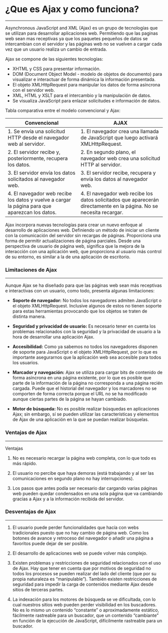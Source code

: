 # ¿Que es Ajax y como funciona?
------------------
Asynchronous JavaScript and XML (Ajax) es un grupo de tecnologías que se utilizan para desarrollar aplicaciones web. Permitiendo que las paginas web sean mas receptivas ya que los paquetes pequeños de datos se intercambian con el servidor y las páginas web no se vuelven a cargar cada vez que un usuario realiza un cambio de entrada.

Ajax se compone de las siguientes tecnologías:
- XHTML y CSS para presentar información.
- DOM (Document Object Model - modelo de objetos de documento) para visualizar e interactuar de forma dinámica la información presentada.
- El objeto XMLHttpRequest para manipular los datos de forma asíncrona con el servidor web.
- XML, HTML y XSLT para el intercambio y la manipulación de datos.
- Se visualiza JavaScript para enlazar solicitudes e información de datos.

Tabla comparativa entre el modelo convencional y Ajax:

| Convencional   |  AJAX |
| ----------- | ----------- |
| 1. Se envía una solicitud HTTP desde el navegador web al servidor.  | 1. El navegador crea una llamada de JavaScript que luego activará XMLHttpRequest.  |
| 2. El servidor recibe y, posteriormente, recupera los datos.   | 2. En segundo plano, el navegador web crea una solicitud HTTP al servidor.        |
|  3. El servidor envía los datos solicitados al navegador web.  | 3. El servidor recibe, recupera y envía los datos al navegador web.             |
| 4. El navegador web recibe los datos y vuelve a cargar la página para que aparezcan los datos. | 4. El navegador web recibe los datos solicitados que aparecerán directamente en la página. No se necesita recargar. |


Ajax incorpora nuevas tecnologías para crear un nuevo enfoque al desarrollo de aplicaciones web. Definiendo un método de iniciar un cliente con la comunicación del servidor sin recargas de páginas. Proporciona una forma de permitir actualizaciones de página parciales. Desde una perspectiva de usuario de página web, significa que la mejora de la interacción con una aplicación web, que proporciona al usuario más control de su entorno, es similar a la de una aplicación de escritorio.


### Limitaciones de Ajax
------------------
Aunque Ajax se ha diseñado para que las páginas web sean más receptivas e interactivas con un usuario, como todo, presenta algunas limitaciones:

- **Soporte de navegador:** No todos los navegadores admiten JavaScript o el objeto XMLHttpRequest. Inclusive algunos de estos no tienen soporte para estas herramientas provocando que los objetos se traten de distinta manera. 

- **Seguridad y privacidad de usuario:** Es necesario tener en cuenta los problemas relacionados con la seguridad y la privacidad de usuario a la hora de desarrollar una aplicación Ajax.

- **Accesibilidad:** Como ya sabemos no todos los navegadores disponen de soporte para JavaScript o el objeto XMLHttpRequest, por lo que es importante asegurarnos que la aplicación web sea accesible para todos los usuarios.

- **Marcador y navegación:** Ajax se utiliza para cargar bits de contenido de forma asíncrona en una página existente, por lo que es posible que parte de la información de la página no corresponda a una página recién cargada. Puede que el historial del navegador y los marcadores no se comporten de forma correcta porque el URL no se ha modificado aunque ciertas partes de la página se hayan cambiado.

- **Motor de búsqueda:** No es posible realizar búsquedas en aplicaciones Ajax; sin embargo, sí se pueden utilizar las características y elementos de Ajax de una aplicación en la que se puedan realizar búsquelas.


### Ventajas de Ajax
----------------------------------

Ventajas

1. No es necesario recargar la página web completa, con lo que todo es más rápido.

2.  El usuario no percibe que haya demoras (está trabajando y al ser las comunicaciones en segundo plano no hay interrupciones).

3. Los pasos que antes podía ser necesario dar cargando varias páginas web pueden quedar condensados en una sola página que va cambiando gracias a Ajax y a la información recibida del servidor.

### Desventajas de Ajax
------------------------

1.  El usuario puede perder funcionalidades que hacía con webs tradicionales puesto que no hay cambio de página web. Como los botones de avance y retroceso del navegador o añadir una página a favoritos puede dejar de ser posible.

2.  El desarrollo de aplicaciones web se puede volver más complejo.

3.  Existen problemas y restricciones de seguridad relacionados con el uso de Ajax. Hay que tener en cuenta que por motivos de seguridad no todos los procesos se pueden realizar del lado del cliente (que por su propia naturaleza es “manipulable”). También existen restricciones de seguridad para impedir la carga de contenidos mediante Ajax desde sitios de terceras partes.

4.  La indexación para los motores de búsqueda se ve dificultada, con lo cual nuestros sitios web pueden perder visibilidad en los buscadores. No es lo mismo un contenido “constante” o aproximadamente estático, fácilmente rastreable para un buscador, que un contenido “cambiante” en función de la ejecución de JavaScript, difícilmente rastreable para un buscador.
